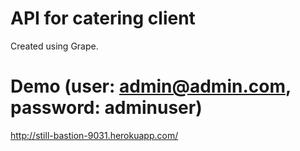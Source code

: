 # API for catering client
Created using Grape.

# Demo (user: admin@admin.com, password: adminuser)
http://still-bastion-9031.herokuapp.com/
